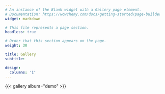 ```yaml
---
# An instance of the Blank widget with a Gallery page element.
# Documentation: https://wowchemy.com/docs/getting-started/page-builder/
widget: markdown

# This file represents a page section.
headless: true

# Order that this section appears on the page.
weight: 30

title: Gallery
subtitle:

design:
  columns: '1'
---
```


{{< gallery album="demo" >}}

